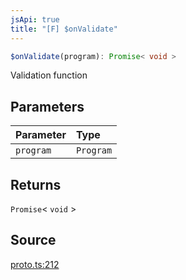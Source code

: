 ```yaml
---
jsApi: true
title: "[F] $onValidate"
---
```


```ts
$onValidate(program): Promise< void >
```

Validation function

## Parameters

| Parameter | Type      |
| :-------- | :-------- |
| `program` | `Program` |

## Returns

`Promise`< `void` \>

## Source

[proto.ts:212](https://github.com/markcowl/cadl/blob/3db15286/packages/protobuf/src/proto.ts#L212)
